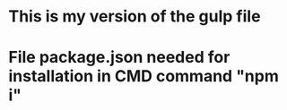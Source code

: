 # This is my version of the gulp file





# File package.json needed for installation in CMD command "npm i"
